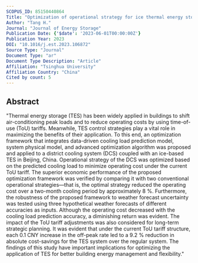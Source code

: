 ```yaml
---
SCOPUS_ID: 85150440864
Title: "Optimization of operational strategy for ice thermal energy storage in a district cooling system based on model predictive control"
Author: "Tang H."
Journal: "Journal of Energy Storage"
Publication Date: {'$date': '2023-06-01T00:00:00Z'}
Publication Year: 2023
DOI: "10.1016/j.est.2023.106872"
Source Type: "Journal"
Document Type: "ar"
Document Type Description: "Article"
Affiliation: "Tsinghua University"
Affiliation Country: "China"
Cited by count: 5
---
```


## Abstract
"Thermal energy storage (TES) has been widely applied in buildings to shift air-conditioning peak loads and to reduce operating costs by using time-of-use (ToU) tariffs. Meanwhile, TES control strategies play a vital role in maximizing the benefits of their application. To this end, an optimization framework that integrates data-driven cooling load prediction model, system physical model, and advanced optimization algorithm was proposed and applied to a district cooling system (DCS) coupled with an ice-based TES in Beijing, China. Operational strategy of the DCS was optimized based on the predicted cooling load to minimize operating cost under the current ToU tariff. The superior economic performance of the proposed optimization framework was verified by comparing it with two conventional operational strategies—that is, the optimal strategy reduced the operating cost over a two-month cooling period by approximately 8 %. Furthermore, the robustness of the proposed framework to weather forecast uncertainty was tested using three hypothetical weather forecasts of different accuracies as inputs. Although the operating cost decreased with the cooling load prediction accuracy, a diminishing return was evident. The impact of the ToU tariff adjustments was also considered for long-term strategic planning. It was evident that under the current ToU tariff structure, each 0.1 CNY increase in the off-peak rate led to a 9.2 % reduction in absolute cost-savings for the TES system over the regular system. The findings of this study have important implications for optimizing the application of TES for better building energy management and flexibility."
